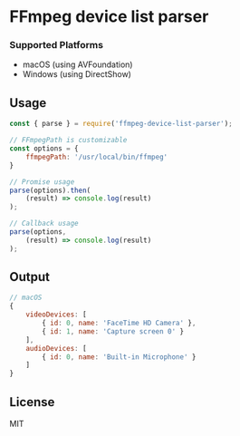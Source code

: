 # FFmpeg device list parser

### Supported Platforms
* macOS (using AVFoundation)
* Windows (using DirectShow)

## Usage
```js
const { parse } = require('ffmpeg-device-list-parser');

// FFmpegPath is customizable
const options = {
	ffmpegPath: '/usr/local/bin/ffmpeg'
}

// Promise usage
parse(options).then(
	(result) => console.log(result)
);

// Callback usage
parse(options, 
	(result) => console.log(result)
);
```

## Output
```js
// macOS
{ 
	videoDevices: [
		{ id: 0, name: 'FaceTime HD Camera' },
		{ id: 1, name: 'Capture screen 0' } 
	],
	audioDevices: [
		{ id: 0, name: 'Built-in Microphone' }
	]
}
```

## License
MIT
